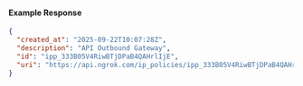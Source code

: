 <!-- Code generated for API Clients. DO NOT EDIT. -->

#### Example Response

```json
{
  "created_at": "2025-09-22T10:07:28Z",
  "description": "API Outbound Gateway",
  "id": "ipp_333B05V4RiwBTjDPaB4QAHrlIjE",
  "uri": "https://api.ngrok.com/ip_policies/ipp_333B05V4RiwBTjDPaB4QAHrlIjE"
}
```
